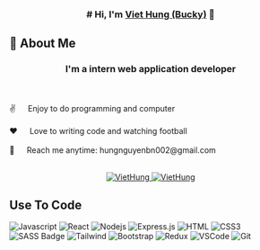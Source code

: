 
<!-- Intro  -->
<h3 align="center">
                # Hi, I'm   <b><a target="_blank" href="https://bucky-portfolio.vercel.app">Viet Hung (Bucky)</a></b> 👋
</h3>


## 🚀 About Me
<h3 align="center">
               I'm a intern web application developer
</h3>
  <br/>
  <br/>
 ✌️ &emsp; Enjoy to do programming and computer<br/><br/>
 ❤️ &emsp; Love to writing code and watching football<br/><br/>
 📧 &emsp; Reach me anytime: hungnguyenbn002@gmail.com<br/><br/>


<p align="center">
   <a href="https://www.facebook.com/vhungitptit" target="_blank">
  <img src="https://img.shields.io/badge/Facebook-20BEFF?&style=for-the-badge&logo=facebook&logoColor=white" alt="VietHung"  />
  </a> 
 <a href="https://www.linkedin.com/in/proxbucky" target="_blank">
  <img src="https://img.shields.io/badge/LinkedIn-0077B5?style=for-the-badge&logo=linkedin&logoColor=white" alt="VietHung"/>
 </a>

</p>

## Use To Code

![Javascript](https://img.shields.io/badge/Javascript-F0DB4F?style=for-the-badge&labelColor=black&logo=javascript&logoColor=F0DB4F)
![React](https://img.shields.io/badge/-React-61DBFB?style=for-the-badge&labelColor=black&logo=react&logoColor=61DBFB)
![Nodejs](https://img.shields.io/badge/Nodejs-3C873A?style=for-the-badge&labelColor=black&logo=node.js&logoColor=3C873A)
![Express.js](https://img.shields.io/badge/Express.js-000000?style=for-the-badge&logo=express&logoColor=white)
![HTML](https://img.shields.io/badge/HTML5-E34F26?style=for-the-badge&logo=html5&logoColor=white)
![CSS3](https://img.shields.io/badge/CSS3-1572B6?style=for-the-badge&logo=css3&logoColor=white)
![SASS Badge](https://img.shields.io/badge/Sass-CC6699?style=for-the-badge&logo=sass&logoColor=white)
![Tailwind](https://img.shields.io/badge/Tailwind_CSS-092749?style=for-the-badge&logo=tailwindcss&logoColor=06B6D4&labelColor=000000)
![Bootstrap](https://img.shields.io/badge/Bootstrap-563D7C?style=for-the-badge&logo=bootstrap&logoColor=white)
![Redux](https://img.shields.io/badge/Redux-593D88?style=for-the-badge&logo=redux&logoColor=white)
![VSCode](https://img.shields.io/badge/Visual_Studio-0078d7?style=for-the-badge&logo=visual%20studio&logoColor=white)
![Git](https://img.shields.io/badge/Git-F05032?style=for-the-badge&logo=git&logoColor=white)




